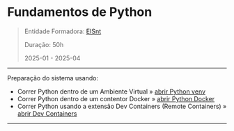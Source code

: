 # Fundamentos de Python

> Entidade Formadora: [EISnt](https://eisnt.com/)
>
> Duração: 50h
> 
> 2025-01 - 2025-04


* * * 

Preparação do sistema usando:
* Correr Python dentro de um Ambiente Virtual » [abrir Python venv](system_prep/python_venv.md)
* Correr Python dentro de um contentor Docker » [abrir Python Docker](system_prep/python_docker.md)
* Correr Python usando a extensão Dev Containers (Remote Containers) » [abrir Dev Containers](system_prep/python_dev_containers.md)

* * *
